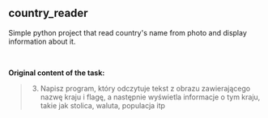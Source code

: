 ## country_reader
Simple python project that read country's name from photo and display information about it.

<br>

**Original content of the task:**

> 3. Napisz program, który odczytuje tekst z obrazu zawierającego nazwę kraju i flagę, a następnie wyświetla informacje o tym kraju, takie jak stolica, waluta, populacja itp

